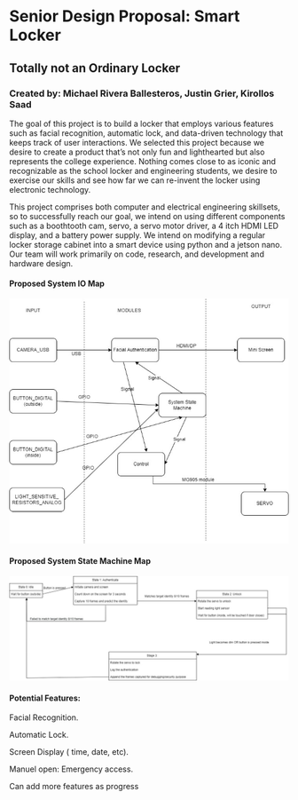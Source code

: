 # Senior Design Proposal:  Smart Locker

## Totally not an Ordinary Locker

### Created by: Michael Rivera Ballesteros, Justin Grier, Kirollos Saad

The goal of this project is to build a locker that employs various features such as facial recognition, automatic lock, and data-driven technology that keeps track of user interactions. We selected this project because we desire to create a product that’s not only fun and lighthearted but also represents the college experience. Nothing comes close to as iconic and recognizable as the school locker and engineering students, we desire to exercise our skills and see how far we can re-invent the locker using electronic technology.

This project comprises both computer and electrical engineering skillsets, so to successfully reach our goal, we intend on using different components such as a boothtooth cam, servo, a servo motor driver, a 4 itch HDMI LED display, and a battery power supply. We intend on modifying a regular locker storage cabinet into a smart device using python and a jetson nano. Our team will work primarily on code, research, and development and hardware design. 

#### Proposed System IO Map

![IMG](iomap.jpg "IOMAP")

#### Proposed System State Machine Map

![IMG](statemachine.jpg "SMMAP")

#### Potential Features: 
Facial Recognition. 

Automatic Lock. 

Screen Display ( time, date, etc). 

Manuel open: Emergency access. 

Can add more features as progress 
